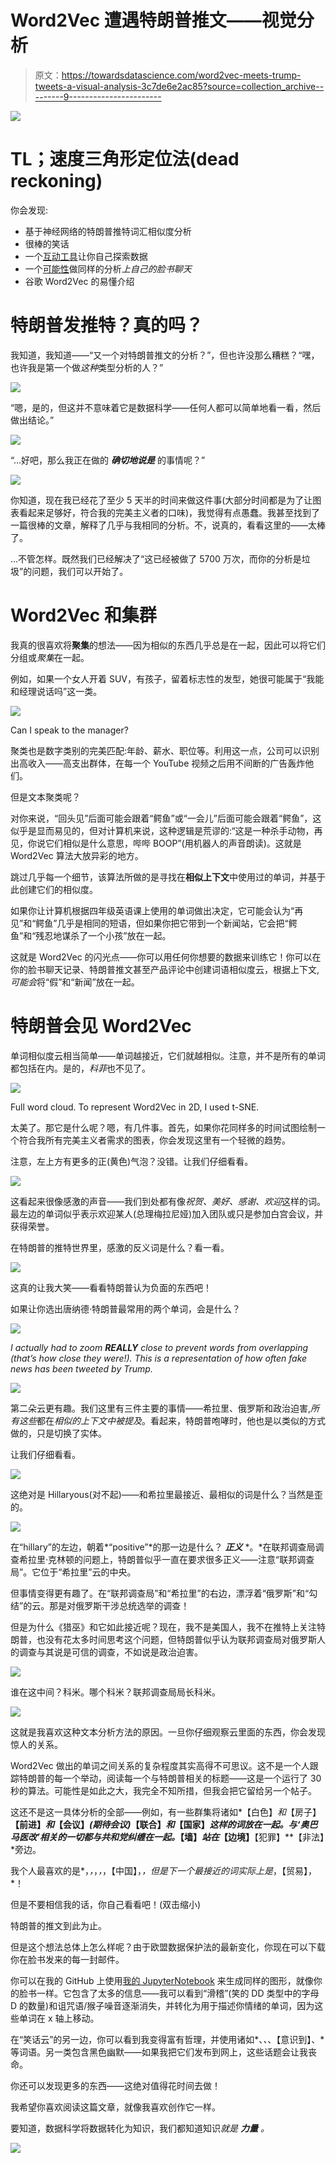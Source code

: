 # Word2Vec 遭遇特朗普推文——视觉分析

> 原文：<https://towardsdatascience.com/word2vec-meets-trump-tweets-a-visual-analysis-3c7de6e2ac85?source=collection_archive---------9----------------------->

![](img/e581098a3d393ca33e9fa762aa97ea5c.png)

# TL；速度三角形定位法(dead reckoning)

你会发现:

*   基于神经网络的特朗普推特词汇相似度分析
*   很棒的笑话
*   一个[互动工具](https://plot.ly/~aukslius12/9/)让你自己探索数据
*   一个[可能性](https://github.com/aukslius12/W2V-on-your-Facebook-chat)做同样的分析*上自己的脸书聊天*
*   谷歌 Word2Vec 的易懂介绍

# 特朗普发推特？真的吗？

我知道，我知道——“又一个对特朗普推文的分析？”，但也许没那么糟糕？“嘿，也许我是第一个做*这种*类型分析的人？”

![](img/2ec5d2c255b46065846a2f6da8a5d5a7.png)

“嗯，是的，但这并不意味着它是数据科学——任何人都可以简单地看一看，然后做出结论。”

![](img/3fc14543ddd503b7451c7db15f73dcf0.png)

“…好吧，那么我正在做的 ***确切地说是*** 的事情呢？”

![](img/461d05d6dc067a0907c2d084bd0ade36.png)

你知道，现在我已经花了至少 5 天半的时间来做这件事(大部分时间都是为了让图表看起来足够好，符合我的完美主义者的口味)，我觉得有点愚蠢。我甚至找到了一篇很棒的文章，解释了几乎与我相同的分析。不，说真的，看看这里的——太棒了。

…不管怎样。既然我们已经解决了“这已经被做了 5700 万次，而你的分析是垃圾”的问题，我们可以开始了。

# Word2Vec 和集群

我真的很喜欢将**聚集**的想法——因为相似的东西几乎总是在一起，因此可以将它们分组或*聚集*在一起。

例如，如果一个女人开着 SUV，有孩子，留着标志性的发型，她很可能属于“我能和经理说话吗”这一类。

![](img/1a49e7585749b527592c6f0f481eed02.png)

Can I speak to the manager?

聚类也是数字类别的完美匹配:年龄、薪水、职位等。利用这一点，公司可以识别出高收入——高支出群体，在每一个 YouTube 视频之后用不间断的广告轰炸他们。

但是文本聚类呢？

对你来说，“回头见”后面可能会跟着“鳄鱼”或“一会儿”后面可能会跟着“鳄鱼”，这似乎是显而易见的，但对计算机来说，这种逻辑是荒谬的:“这是一种杀手动物，再见，你说它们相似是什么意思，哔哔 BOOP”(用机器人的声音朗读)。这就是 Word2Vec 算法大放异彩的地方。

跳过几乎每一个细节，该算法所做的是寻找在**相似上下文**中使用过的单词，并基于此创建它们的相似度。

如果你让计算机根据四年级英语课上使用的单词做出决定，它可能会认为“再见”和“鳄鱼”几乎是相同的短语，但如果你把它带到一个新闻站，它会把“鳄鱼”和“残忍地谋杀了一个小孩”放在一起。

这就是 Word2Vec 的闪光点——你可以用任何你想要的数据来训练它！你可以在你的脸书聊天记录、特朗普推文甚至产品评论中创建词语相似度云，根据上下文,*可能会*将“假”和“新闻”放在一起。

# 特朗普会见 Word2Vec

单词相似度云相当简单——单词越接近，它们就越相似。注意，并不是所有的单词都包括在内。是的，*科菲*也不见了。

![](img/c59579cc704a59a112112a230247a69e.png)

Full word cloud. To represent Word2Vec in 2D, I used t-SNE.

太美了。那它是什么呢？嗯，有几件事。首先，如果你花同样多的时间试图绘制一个符合我所有完美主义者需求的图表，你会发现这里有一个轻微的趋势。

注意，左上方有更多的正(黄色)气泡？没错。让我们仔细看看。

![](img/90cd45cb0b3b662b0bc83dd25209c258.png)

这看起来很像感激的声音——我们到处都有像*祝贺、美好、感谢、欢迎*这样的词。最左边的单词似乎表示欢迎某人(总理梅拉尼娅)加入团队或只是参加白宫会议，并获得荣誉。

在特朗普的推特世界里，感激的反义词是什么？看一看。

![](img/7efaf3776d99b624e673cf953dcffcca.png)

这真的让我大笑——看看特朗普认为负面的东西吧！

如果让你选出唐纳德·特朗普最常用的两个单词，会是什么？

![](img/3aa04a25550dc488b60daea22482ef9a.png)

*I actually had to zoom* ***REALLY*** *close to prevent words from overlapping (that’s how close they were!). This is a representation of how often fake news has been tweeted by Trump.*

![](img/567c933b33071127715801358b3856be.png)

第二朵云更有趣。我们这里有三件主要的事情——希拉里、俄罗斯和政治迫害,*所有这些*都在*相似的上下文中被提及*。看起来，特朗普咆哮时，他也是以类似的方式做的，只是切换了实体。

让我们仔细看看。

![](img/327195dd0ee9927ccba19270feeca01a.png)

这绝对是 Hillaryous(对不起)——和希拉里最接近、最相似的词是什么？当然是歪的。

![](img/de9cb9e6b58da08bd05c62ebe773810d.png)

在“hillary”的左边，朝着*“positive”*的那一边是什么？ ***正义*** *。*在联邦调查局调查希拉里·克林顿的问题上，特朗普似乎一直在要求很多正义——注意“联邦调查局”。它位于“希拉里”云的中央。

但事情变得更有趣了。在“联邦调查局”和“希拉里”的右边，漂浮着“俄罗斯”和“勾结”的云。那是对俄罗斯干涉总统选举的调查！

但是为什么《猎巫》和它如此接近呢？现在，我不是美国人，我不在推特上关注特朗普，也没有花太多时间思考这个问题，但特朗普似乎认为联邦调查局对俄罗斯人的调查与其说是可信的调查，不如说是政治迫害。

![](img/cab55a7e7a890fae7f00b0b7729be02d.png)

谁在这中间？科米。哪个科米？联邦调查局局长科米。

![](img/384b1ad33e8631eacf0397b89d1d1be7.png)

这就是我喜欢这种文本分析方法的原因。一旦你仔细观察云里面的东西，你会发现惊人的关系。

Word2Vec 做出的单词之间关系的复杂程度其实高得不可思议。这不是一个人跟踪特朗普的每一个举动，阅读每一个与特朗普相关的标题——这是一个运行了 30 秒的算法。可能性是如此之大，我完全不知所措，但我会把它留给另一个帖子。

这还不是这一具体分析的全部——例如，有一些群集将诸如*【白色】*和*【房子】**【前进】*和*【会议】*(期待会议)*【联合】*和*【国家】*这样的词放在一起。与‘奥巴马医改’相关的一切都与共和党纠缠在一起。*【墙】*站在*【边境】**【犯罪】**【非法】*旁边。

我个人最喜欢的是*，*，*，*，*，【中国】，*，但是下一个最接近的词实际上是*，【贸易】，*！

但是不要相信我的话，你自己看看吧！(双击缩小)

特朗普的推文到此为止。

但是这个想法总体上怎么样呢？由于欧盟数据保护法的最新变化，你现在可以下载你在脸书发来的每一封邮件。

你可以在我的 GitHub 上使用[我的 JupyterNotebook](https://github.com/aukslius12/W2V-on-your-Facebook-chat) 来生成同样的图形，就像你的脸书一样。它包含了太多的信息——我可以看到“滑稽”(笑的 DD 类型中的字母 D 的数量)和诅咒语/猴子噪音逐渐消失，并转化为用于描述你情绪的单词，因为这些单词在 x 轴上移动。

在“笑话云”的另一边，你可以看到我变得富有哲理，并使用诸如*、*、*、【意识到】、*等词语。另一类包含黑色幽默——如果我把它们发布到网上，这些话题会让我丧命。

你还可以发现更多的东西——这绝对值得花时间去做！

我希望你喜欢阅读这篇文章，就像我喜欢创作它一样。

要知道，数据科学将数据转化为知识，我们都知道知识*就是* ***力量*** *。*

![](img/7818c180245467e738294f0ee6e03dc3.png)